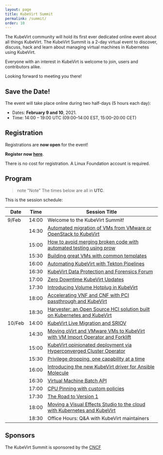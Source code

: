 ```yaml
---
layout: page
title: KubeVirt Summit
permalink: /summit/
order: 10
---
```


The KubeVirt community will hold its first ever dedicated online event about all
things KubeVirt. The KubeVirt Summit is a 2-day virtual event to discover,
discuss, hack and learn about managing virtual machines in Kubernetes using
KubeVirt.

Everyone with an interest in KubeVirt is welcome to join, users
and contributors alike.

Looking forward to meeting you there!

## Save the Date!

The event will take place online during two half-days (5 hours each day):

  - Dates: **February 9 and 10**, 2021.
  - Time: 14:00 – 19:00 UTC (09:00–14:00 EST, 15:00–20:00 CET)

## Registration

Registrations are **now open** for the event!

**Register now [here](https://community.cncf.io/e/mj79ss/)**.

There is no cost for registration. A Linux Foundation account is required.

## Program

> note "Note"
> The times below are all in **UTC**.

This is the session schedule:

| Date   | Time  | Session Title                                                                                                                                                                                         |
| ------ | ----- | -------------                                                                                                                                                                                         |
| 9/Feb  | 14:00 | Welcome to the KubeVirt Summit!                                                                                                                                                                       |
|        | 14:30 | [Automated migration of VMs from VMware or OpenStack to KubeVirt](https://github.com/kubevirt/community/blob/master/events/2021-kubevirt-summit/proposals/migrating-vms-to-kubevirt-with-coriolis.md) |
|        | 15:00 | [How to avoid merging broken code with automated testing using prow](https://github.com/kubevirt/community/blob/master/events/2021-kubevirt-summit/proposals/prow-jobs-automated-testing.md)          |
|        | 15:30 | [Building great VMs with common templates](https://github.com/kubevirt/community/blob/master/events/2021-kubevirt-summit/proposals/common-templates.md)                                               |
|        | 16:00 | [Automating KubeVirt with Tekton Pipelines](https://github.com/kubevirt/community/blob/master/events/2021-kubevirt-summit/proposals/automating-kubevirt-with-tekton-pipelines.md)                     |
|        | 16:30 | [KubeVirt Data Protection and Forensics Forum](https://github.com/kubevirt/community/blob/master/events/2021-kubevirt-summit/proposals/snapshot-dev.md)                                       |
|        | 17:00 | [Zero Downtime KubeVirt Updates](https://github.com/kubevirt/community/blob/master/events/2021-kubevirt-summit/proposals/kubevirt-updates.md)                                                                      |
|        | 17:30 | [Introducing Volume Hotplug in KubeVirt](https://github.com/kubevirt/community/blob/master/events/2021-kubevirt-summit/proposals/proposal-awels.md)                                                   |
|        | 18:00 | [Accelerating VNF and CNF with PCI passthrough and KubeVirt](https://github.com/kubevirt/community/blob/master/events/2021-kubevirt-summit/proposals/pci-passthrough.md)                              |
|        | 18:30 | [Harvester: an Open Source HCI solution built on Kubernetes and KubeVirt](https://github.com/kubevirt/community/blob/master/events/2021-kubevirt-summit/proposals/harvester.md)                       |
| 10/Feb | 14:00 | [KubeVirt Live Migration and SRIOV](https://github.com/kubevirt/community/blob/master/events/2021-kubevirt-summit/proposals/sriov-live-migration.md)                                                  |
|        | 14:30 | [Moving oVirt and VMware VMs to KubeVirt with VM Import Operator and Forklift](https://github.com/kubevirt/community/blob/master/events/2021-kubevirt-summit/proposals/kubevirt-vmio.md)              |
|        | 15:00 | [KubeVirt opinionated deployment via Hyperconverged Cluster Operator](https://github.com/kubevirt/community/blob/master/events/2021-kubevirt-summit/proposals/hco-user-proposal-2021.md)              |
|        | 15:30 | [Privilege dropping, one capability at a time](https://github.com/kubevirt/community/blob/master/events/2021-kubevirt-summit/proposals/privilege-dropping.md)                                         |
|        | 16:00 | [Introducing the new KubeVirt driver for Ansible Molecule](https://github.com/kubevirt/community/blob/master/events/2021-kubevirt-summit/proposals/molecule-kubevirt.md)                              |
|        | 16:30 | [Virtual Machine Batch API](https://github.com/kubevirt/community/blob/master/events/2021-kubevirt-summit/proposals/vm-batch-api.md)                                                                  |
|        | 17:00 | [CPU Pinning with custom policies](https://github.com/kubevirt/community/blob/master/events/2021-kubevirt-summit/proposals/cpu-pinning.md)                                                            |
|        | 17:30 | [The Road to Version 1](https://github.com/kubevirt/community/blob/master/events/2021-kubevirt-summit/proposals/the-road-to-v1.md)                                                                    |
|        | 18:00 | [Moving a Visual Effects Studio to the cloud with Kubernetes and KubeVirt](https://github.com/kubevirt/community/blob/master/events/2021-kubevirt-summit/proposals/user-story-vfx-production.md)      |
|        | 18:30 | Office Hours: Q&A with KubeVirt maintainers                                                                                                                                                           |

## Sponsors

The KubeVirt Summit is sponsored by the [CNCF](https://cncf.io/)
